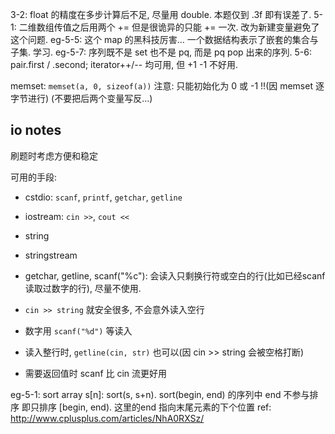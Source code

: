 3-2: float 的精度在多步计算后不足, 尽量用 double. 本题仅到 .3f 即有误差了.
5-1: 二维数组传值之后用两个 += 但是很诡异的只能 += 一次. 改为新建变量避免了这个问题.
eg-5-5: 这个 map 的黑科技厉害... 一个数据结构表示了嵌套的集合与子集. 学习.
eg-5-7: 序列既不是 set 也不是 pq, 而是 pq pop 出来的序列.
5-6: pair.first / .second; iterator++/-- 均可用, 但 +1 -1 不好用.

memset: `memset(a, 0, sizeof(a))` 注意: 只能初始化为 0 或 -1 !!(因 memset 逐字节进行) (不要把后两个变量写反...)

## io notes

刷题时考虑方便和稳定

可用的手段:

- cstdio: `scanf`, `printf`, `getchar`, `getline`
- iostream: `cin >>`, `cout <<`
- string
- stringstream

- getchar, getline, scanf("%c"): 会读入只剩换行符或空白的行(比如已经scanf读取过数字的行), 尽量不使用.
- `cin >> string` 就安全很多, 不会意外读入空行
- 数字用 `scanf("%d")` 等读入
- 读入整行时, `getline(cin, str)` 也可以(因 cin >> string 会被空格打断)
- 需要返回值时 scanf 比 cin 流更好用

eg-5-1: sort array s[n]: sort(s, s+n). sort(begin, end) 的序列中 end 不参与排序
即只排序 [begin, end). 这里的end 指向末尾元素的下个位置
ref: http://www.cplusplus.com/articles/NhA0RXSz/
